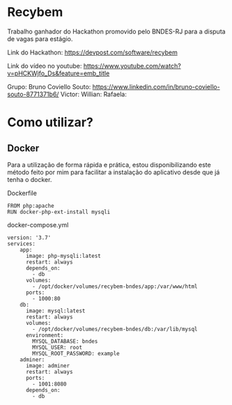 # Recybem
Trabalho ganhador do Hackathon promovido pelo BNDES-RJ para a disputa de vagas para estágio.

Link do Hackathon: https://devpost.com/software/recybem

Link do vídeo no youtube: https://www.youtube.com/watch?v=pHCKWjfo_Ds&feature=emb_title

Grupo: 
  Bruno Coviello Souto: https://www.linkedin.com/in/bruno-coviello-souto-8771371b6/
  Victor:
  Willian: 
  Rafaela:

# Como utilizar?

## Docker

Para a utilização de forma rápida e prática, estou disponibilizando este método feito por mim para facilitar a instalação do aplicativo desde que já tenha o docker.

Dockerfile

````
FROM php:apache
RUN docker-php-ext-install mysqli
````

docker-compose.yml
````
version: '3.7'
services:
    app:
      image: php-mysqli:latest
      restart: always
      depends_on:
        - db
      volumes:
        - /opt/docker/volumes/recybem-bndes/app:/var/www/html
      ports:
        - 1000:80
    db:
      image: mysql:latest
      restart: always
      volumes:
        - /opt/docker/volumes/recybem-bndes/db:/var/lib/mysql
      environment:
        MYSQL_DATABASE: bndes
        MYSQL_USER: root
        MYSQL_ROOT_PASSWORD: example
    adminer:
      image: adminer
      restart: always
      ports:
        - 1001:8080
      depends_on:
        - db
````
